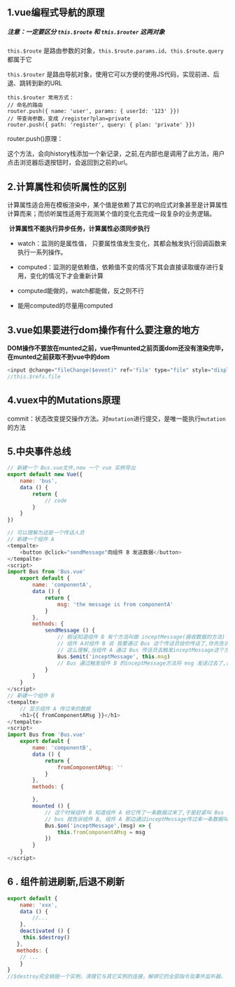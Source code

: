 ## 1.vue编程式导航的原理

##### 注意：一定要区分 `this.$route` 和 `this.$router` 这两对象

`this.$route` 是路由参数的对象，`this.$route.params.id`、`this.$route.query` 都属于它

`this.$router` 是路由导航对象，使用它可以方便的使用JS代码，实现前进、后退、跳转到新的URL

```JS
this.$router 常用方式：
// 命名的路由
router.push({ name: 'user', params: { userId: '123' }})
// 带查询参数，变成 /register?plan=private
router.push({ path: 'register', query: { plan: 'private' }})
```

router.push()原理：

这个方法，会向history栈添加一个新记录，之前<router-link>,在内部也是调用了此方法，用户点击浏览器后退按钮时，会返回到之前的url。

## 2.计算属性和侦听属性的区别

计算属性适合用在模板渲染中，某个值是依赖了其它的响应式对象甚至是计算属性计算而来；而侦听属性适用于观测某个值的变化去完成一段复杂的业务逻辑。

​	**计算属性不能执行异步任务，计算属性必须同步执行**

- watch：监测的是属性值， 只要属性值发生变化，其都会触发执行回调函数来执行一系列操作。
- computed：监测的是依赖值，依赖值不变的情况下其会直接读取缓存进行复用，变化的情况下才会重新计算

- computed能做的，watch都能做，反之则不行
- 能用computed的尽量用computed

## 3.vue如果要进行dom操作有什么要注意的地方

**DOM操作不要放在munted之前，vue中munted之前页面dom还没有渲染完毕，在munted之前获取不到vue中的dom**

```js
<input @change="fileChange($event)" ref='file' type="file" style="display: none"/>
//this.$refs.file
```

## 4.vuex中的Mutations原理	

commit：状态改变提交操作方法。对`mutation`进行提交，是唯一能执行`mutation`的方法

## 5.中央事件总线

```js
// 新建一个 Bus.vue文件,new 一个 vue 实例导出
export default new Vue({
    name: 'bus',
    data () {
        return {
            // code
        }
    }
})

// 可以理解为这是一个传话人员
// 新建一个组件 A
<tempalte>
    <button @click="sendMessage"向组件 B 发送数据</button>
</tempalte>
<script>
import Bus from 'Bus.vue'
    export default {
        name: 'componentA',
        data () {
            return {
                msg: 'the message is from componentA'
            }
        },
        methods: {
            sendMessage () {
                // 假设知道组件 B 有个方法叫做 inceptMessage(接收数据的方法)
                // 组件 A对组件 B 说 我要通过 Bus 这个传话员给你传话了,你先告诉我
                // 这么理解,当组件 A 通过 Bus 传话员去触发inceptMessage这个方法的时候,组件 B 是可以感应到组件 A 调用了这个方法的
                Bus.$emit('inceptMessage', this.msg)
                // Bus 通过触发组件 B 的inceptMessage方法将 msg 发送过去了,这个时候组件 B 还不知道组件 A 给它发送了一条数据
            }
        }
    }
</script>
// 新建一个组件 B
<tempalte>
    // 显示组件 A 传过来的数据
    <h1>{{ fromComponentAMsg }}</h1>
</tempalte>
<script>
import Bus from 'Bus.vue'
    export default {
        name: 'componentB',
        data () {
            return {
                fromComponentAMsg: ''
            }
        },
        methods: {

        },
        mounted () {
            // 这个时候组件 B 知道组件 A 给它传了一条数据过来了,于是赶紧叫 Bus 这个传话员把数据告诉它
            // bus 就告诉组件 B, 组件 A 那边通过inceptMessage传过来一条数据叫 msg
            Bus.$on('inceptMessage',(msg) => {
                this.fromComponentAMsg = msg
            })
        }
    }
</script>
```

## 6 . 组件前进刷新,后退不刷新

```js
export default {
    name: 'xxx',
    data () {
        //...
    },
    deactivated () {
     this.$destroy()
   },
   methods: {
    // ...
    }
}
//$destroy完全销毁一个实例。清理它与其它实例的连接，解绑它的全部指令及事件监听器。
```


